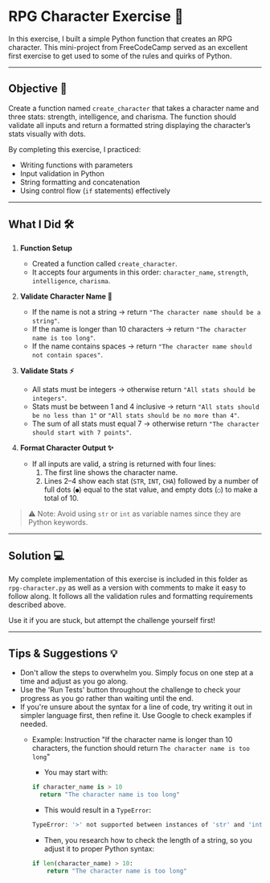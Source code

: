 # RPG Character Exercise 🎲

In this exercise, I built a simple Python function that creates an RPG character. 
This mini-project from FreeCodeCamp served as an excellent first exercise to get used to some of the rules and quirks of Python.

---

## Objective 🎯

Create a function named `create_character` that takes a character name and three stats: strength, intelligence, and charisma. The function should validate all inputs and return a formatted string displaying the character’s stats visually with dots.

By completing this exercise, I practiced:  
- Writing functions with parameters  
- Input validation in Python  
- String formatting and concatenation  
- Using control flow (`if` statements) effectively 

---

## What I Did 🛠️

1. **Function Setup**  
   - Created a function called `create_character`.
   - It accepts four arguments in this order: `character_name`, `strength`, `intelligence`, `charisma`.

2. **Validate Character Name 📝**  
   - If the name is not a string → return `"The character name should be a string"`.  
   - If the name is longer than 10 characters → return `"The character name is too long"`.  
   - If the name contains spaces → return `"The character name should not contain spaces"`.

3. **Validate Stats ⚡**  
   - All stats must be integers → otherwise return `"All stats should be integers"`.  
   - Stats must be between 1 and 4 inclusive → return `"All stats should be no less than 1"` or `"All stats should be no more than 4"`.  
   - The sum of all stats must equal 7 → otherwise return `"The character should start with 7 points"`.

4. **Format Character Output ✨**  
   - If all inputs are valid, a string is returned with four lines:  
     1. The first line shows the character name.  
     2. Lines 2–4 show each stat (`STR`, `INT`, `CHA`) followed by a number of full dots (`●`) equal to the stat value, and empty dots (`○`) to make a total of 10.

> ⚠️ Note: Avoid using `str` or `int` as variable names since they are Python keywords.

---

## Solution 💻

My complete implementation of this exercise is included in this folder as `rpg-character.py` as well as a version with comments to make it easy to follow along.
It follows all the validation rules and formatting requirements described above. 

Use it if you are stuck, but attempt the challenge yourself first!

---

## Tips & Suggestions 💡

- Don't allow the steps to overwhelm you. Simply focus on one step at a time and adjust as you go along.  
- Use the 'Run Tests' button throughout the challenge to check your progress as you go rather than waiting until the end.
- If you're unsure about the syntax for a line of code, try writing it out in simpler language first, then refine it. Use Google to check examples if needed.
    - Example: Instruction "If the character name is longer than 10 characters, the function should return `The character name is too long`"
        - You may start with:
        ```python
        if character_name is > 10
          return "The character name is too long"
        ```
        
        - This would result in a `TypeError`:
        ```bash
        TypeError: '>' not supported between instances of 'str' and 'int'
        ```

        - Then, you research how to check the length of a string, so you adjust it to proper Python syntax:
        ```python
        if len(character_name) > 10:
            return "The character name is too long"
        ```
      